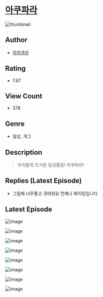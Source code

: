 # [아쿠파라](https://comic.naver.com/bestChallenge/list?titleId=810183)
![thumbnail](https://image-comic.pstatic.net/user_contents_data/challenge_comic/2023/05/23/113951/upload_7017791513873889121_480x623.jpeg)

## Author
- [아차쿠라](https://comic.naver.com/artistTitle?id=113951)

## Rating
- 7.67

## View Count
- 378

## Genre
- 일상, 개그

## Description
> 우리들의 뜨거운 일상활동! 아쿠파라!

## Replies (Latest Episode)
- 그림체 너무좋고 귀여워요 언제나 화이팅입니다

## Latest Episode
![image](https://image-comic.pstatic.net/user_contents_data/challenge_comic/2023/05/23/113951/upload_3690197857567586659.jpeg)

![image](https://image-comic.pstatic.net/user_contents_data/challenge_comic/2023/05/23/113951/upload_7076107609961686117.jpeg)

![image](https://image-comic.pstatic.net/user_contents_data/challenge_comic/2023/05/23/113951/upload_3919647221111743280.jpeg)

![image](https://image-comic.pstatic.net/user_contents_data/challenge_comic/2023/05/23/113951/upload_7378645758388560953.jpeg)

![image](https://image-comic.pstatic.net/user_contents_data/challenge_comic/2023/05/23/113951/upload_7162191502070134115.jpeg)

![image](https://image-comic.pstatic.net/user_contents_data/challenge_comic/2023/05/23/113951/upload_7162470958361489975.jpeg)

![image](https://image-comic.pstatic.net/user_contents_data/challenge_comic/2023/05/23/113951/upload_4063709426437154102.jpeg)

![image](https://image-comic.pstatic.net/user_contents_data/challenge_comic/2023/05/23/113951/upload_3977630868731946034.jpeg)
